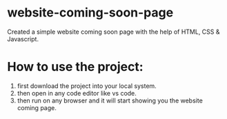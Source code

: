 # website-coming-soon-page
Created a simple website coming soon page  with the help of HTML, CSS &amp; Javascript.

# How to use the project:
1. first download the project into your local system.
2. then open in any code editor like vs code.
3. then run on any browser and it will start showing you the website coming page.
